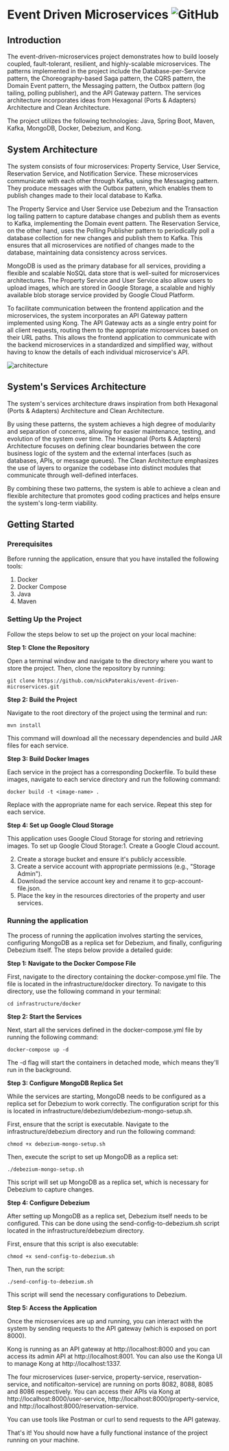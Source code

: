 # Event Driven Microservices <img alt="GitHub" src="https://img.shields.io/github/license/nickPaterakis/Booking-Microservices">
## Introduction
The event-driven-microservices project demonstrates how to build loosely coupled, fault-tolerant, resilient, and highly-scalable microservices. The patterns implemented in the project include the Database-per-Service pattern, the Choreography-based Saga pattern, the CQRS pattern, the Domain Event pattern, the Messaging pattern, the Outbox pattern (log tailing, polling publisher), and the API Gateway pattern. The services architecture incorporates ideas from Hexagonal (Ports & Adapters) Architecture and Clean Architecture.

The project utilizes the following technologies: Java, Spring Boot, Maven, Kafka, MongoDB, Docker, Debezium, and Kong.
## System Architecture
The system consists of four microservices: Property Service, User Service, Reservation Service, and Notification Service. These microservices communicate with each other through Kafka, using the Messaging pattern. They produce messages with the Outbox pattern, which enables them to publish changes made to their local database to Kafka.

The Property Service and User Service use Debezium and the Transaction log tailing pattern to capture database changes and publish them as events to Kafka, implementing the Domain event pattern. The Reservation Service, on the other hand, uses the Polling Publisher pattern to periodically poll a  database collection for new changes and publish them to Kafka. This ensures that all microservices are notified of changes made to the database, maintaining data consistency across services.

MongoDB is used as the primary database for all services, providing a flexible and scalable NoSQL data store that is well-suited for microservices architectures. The Property Service and User Service also allow users to upload images, which are stored in Google Storage, a scalable and highly available blob storage service provided by Google Cloud Platform.

To facilitate communication between the frontend application and the microservices, the system incorporates an API Gateway pattern implemented using Kong. The API Gateway acts as a single entry point for all client requests, routing them to the appropriate microservices based on their URL paths. This allows the frontend application to communicate with the backend microservices in a standardized and simplified way, without having to know the details of each individual microservice's API. 

![architecture](https://user-images.githubusercontent.com/36018286/221354604-b56cd893-d141-4bcb-9f1b-03a45e9950d5.png)

## System's Services Architecture
The system's services architecture draws inspiration from both Hexagonal (Ports & Adapters) Architecture and Clean Architecture.

By using these patterns, the system achieves a high degree of modularity and separation of concerns, allowing for easier maintenance, testing, and evolution of the system over time. The Hexagonal (Ports & Adapters) Architecture focuses on defining clear boundaries between the core business logic of the system and the external interfaces (such as databases, APIs, or message queues). The Clean Architecture emphasizes the use of layers to organize the codebase into distinct modules that communicate through well-defined interfaces.

By combining these two patterns, the system is able to achieve a clean and flexible architecture that promotes good coding practices and helps ensure the system's long-term viability.

## Getting Started
### Prerequisites
Before running the application, ensure that you have installed the following tools:

1. Docker 
2. Docker Compose
3. Java
4. Maven 

### Setting Up the Project
Follow the steps below to set up the project on your local machine:

<b>Step 1: Clone the Repository</b>

Open a terminal window and navigate to the directory where you want to store the project. Then, clone the repository by running:

```
git clone https://github.com/nickPaterakis/event-driven-microservices.git 
```

<b>Step 2: Build the Project</b>

Navigate to the root directory of the project using the terminal and run:

```
mvn install
```
This command will download all the necessary dependencies and build JAR files for each service.

<b>Step 3: Build Docker Images</b>

Each service in the project has a corresponding Dockerfile. To build these images, navigate to each service directory and run the following command:

```
docker build -t <image-name> .
```
Replace <image-name> with the appropriate name for each service. Repeat this step for each service.

<b>Step 4: Set up Google Cloud Storage</b>

This application uses Google Cloud Storage for storing and retrieving images. To set up Google Cloud Storage:1. Create a Google Cloud account.

2. Create a storage bucket and ensure it's publicly accessible.
3. Create a service account with appropriate permissions (e.g., "Storage Admin").
4. Download the service account key and rename it to gcp-account-file.json.
5. Place the key in the resources directories of the property and user services.

### Running the application

The process of running the application involves starting the services, configuring MongoDB as a replica set for Debezium, and finally, configuring Debezium itself. The steps below provide a detailed guide:

<b>Step 1: Navigate to the Docker Compose File</b>

First, navigate to the directory containing the docker-compose.yml file. The file is located in the infrastructure/docker directory. To navigate to this directory, use the following command in your terminal:
```
cd infrastructure/docker
```
<b>Step 2: Start the Services</b>

Next, start all the services defined in the docker-compose.yml file by running the following command:
```
docker-compose up -d
```
The -d flag will start the containers in detached mode, which means they'll run in the background.

<b>Step 3: Configure MongoDB Replica Set</b>

While the services are starting, MongoDB needs to be configured as a replica set for Debezium to work correctly. The configuration script for this is located in infrastructure/debezium/debezium-mongo-setup.sh.

First, ensure that the script is executable. Navigate to the infrastructure/debezium directory and run the following command:

```
chmod +x debezium-mongo-setup.sh
```

Then, execute the script to set up MongoDB as a replica set:
```
./debezium-mongo-setup.sh
```
This script will set up MongoDB as a replica set, which is necessary for Debezium to capture changes.

<b>Step 4: Configure Debezium</b>

After setting up MongoDB as a replica set, Debezium itself needs to be configured. This can be done using the send-config-to-debezium.sh script located in the infrastructure/debezium directory.

First, ensure that this script is also executable:
```
chmod +x send-config-to-debezium.sh
```

Then, run the script:
```
./send-config-to-debezium.sh
```
This script will send the necessary configurations to Debezium.

<b>Step 5: Access the Application</b>

Once the microservices are up and running, you can interact with the system by sending requests to the API gateway (which is exposed on port 8000).

Kong is running as an API gateway at http://localhost:8000 and you can access its admin API at http://localhost:8001. You can also use the Konga UI to manage Kong at http://localhost:1337.

The four microservices (user-service, property-service, reservation-service, and notificaiton-service) are running on ports 8082, 8088, 8085 and 8086 respectively. You can access their APIs via Kong at http://localhost:8000/user-service, http://localhost:8000/property-service, and http://localhost:8000/reservation-service.

You can use tools like Postman or curl to send requests to the API gateway.

That's it! You should now have a fully functional instance of the project running on your machine.


